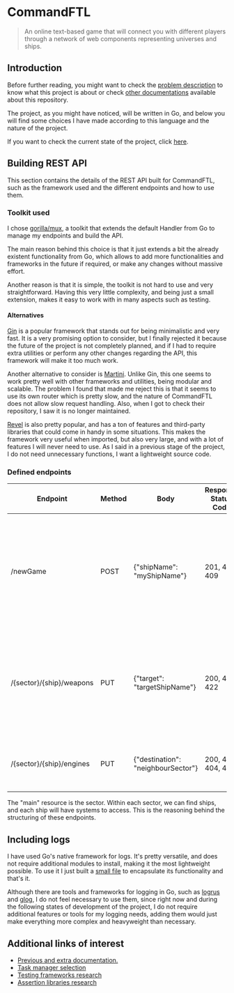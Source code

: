# CommandFTL

> An online text-based game that will connect you with different players through a network of web components representing universes and ships.

## Introduction

Before further reading, you might want to check the [problem description](https://github.com/Anglepi/CommandFTL/blob/main/docs/ProblemDescription.md) to know what this project is about or check [other documentations](https://github.com/Anglepi/CommandFTL/blob/main/docs/README.md) available about this repository.

The project, as you might have noticed, will be written in Go, and below you will find some choices I have made according to this language and the nature of the project.

If you want to check the current state of the project, click [here](https://github.com/Anglepi/CommandFTL/blob/main/docs/StateOfDevelopment.md).

## Building REST API

This section contains the details of the REST API built for CommandFTL, such as the framework used and the different endpoints and how to use them.

### Toolkit used

I chose [gorilla/mux](https://github.com/gorilla/mux), a toolkit that extends the default Handler from Go to manage my endpoints and build the API.

The main reason behind this choice is that it just extends a bit the already existent functionality from Go, which allows to add more functionalities and frameworks in the future if required, or make any changes without massive effort.

Another reason is that it is simple, the toolkit is not hard to use and very straightforward. Having this very little complexity, and being just a small extension, makes it easy to work with in many aspects such as testing.

#### Alternatives

[Gin](https://github.com/gin-gonic/gin) is a popular framework that stands out for being minimalistic and very fast. It is a very promising option to consider, but I finally rejected it because the future of the project is not completely planned, and if I had to require extra utilities or perform any other changes regarding the API, this framework will make it too much work.

Another alternative to consider is [Martini](https://github.com/go-martini/martini). Unlike Gin, this one seems to work pretty well with other frameworks and utilities, being modular and scalable. The problem I found that made me reject this is that it seems to use its own router which is pretty slow, and the nature of CommandFTL does not allow slow request handling. Also, when I got to check their repository, I saw it is no longer maintained.

[Revel](https://revel.github.io/) is also pretty popular, and has a ton of features and third-party libraries that could come in handy in some situations. This makes the framework very useful when imported, but also very large, and with a lot of features I will never need to use. As I said in a previous stage of the project, I do not need unnecessary functions, I want a lightweight source code.

### Defined endpoints

| Endpoint                 | Method | Body                               | Response Status Code | Description                                                                                                           |
| ------------------------ | ------ | ---------------------------------- | -------------------- | --------------------------------------------------------------------------------------------------------------------- |
| /newGame                 | POST   | {"shipName": "myShipName"}         | 201, 400, 409        | Used to start a new game, creating a ship with the given name. Returns the newly created ship with the initial sector |
| /{sector}/{ship}/weapons | PUT    | {"target": "targetShipName"}       | 200, 400, 422        | Update your weapons systems giving it a target to shoot at. Basically, allows you to shoot at a given target          |
| /{sector}/{ship}/engines | PUT    | {"destination": "neighbourSector"} | 200, 400, 404, 422   | Attempts to use your engines to travel to the specified sector                                                        |

The "main" resource is the sector. Within each sector, we can find ships, and each ship will have systems to access. This is the reasoning behind the structuring of these endpoints.

## Including logs

I have used Go's native framework for logs. It's pretty versatile, and does not require additional modules to install, making it the most lightweight possible. To use it I just built a [small file](https://github.com/Anglepi/CommandFTL/blob/main/logger/logger.go) to encapsulate its functionality and that's it.

Although there are tools and frameworks for logging in Go, such as [logrus](https://github.com/sirupsen/logrus) and [glog](https://github.com/golang/glog), I do not feel necessary to use them, since right now and during the following states of development of the project, I do not require additional features or tools for my logging needs, adding them would just make everything more complex and heavyweight than necessary.

## Additional links of interest

- [Previous and extra documentation.](https://github.com/Anglepi/CommandFTL/blob/main/docs/README.md)
- [Task manager selection](https://github.com/Anglepi/CommandFTL/blob/main/docs/TaskManager.md)
- [Testing frameworks research](https://github.com/Anglepi/CommandFTL/blob/main/docs/TestingFramework.md)
- [Assertion libraries research](https://github.com/Anglepi/CommandFTL/blob/main/docs/AssertionLibrary.md)
